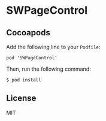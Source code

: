 # SWPageControl

## Cocoapods

Add the following line to your `Podfile`:

```
pod 'SWPageControl'
```

Then, run the following command:

```
$ pod install
```



## License

MIT
